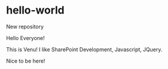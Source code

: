 # hello-world
New repository


Hello Everyone!

This is Venu! I like SharePoint Development, Javascript, JQuery.

Nice to be here!
